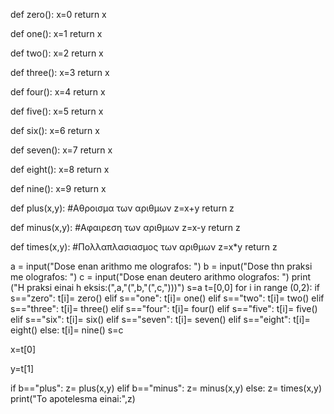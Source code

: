 def zero():
	x=0
	return x
	
def one():
	x=1
	return x
	
def two():
	x=2
	return x
	
def three():
	x=3
	return x
	
def four():
	x=4
	return x
	
def five():
	x=5
	return x
	
def six():
	x=6
	return x
	
def seven():
	x=7
	return x
	
def eight():
	x=8
	return x
	
def nine():
	x=9
	return x
	
def plus(x,y):
	#Αθροισμα των αριθμων
	z=x+y
	return z
	
def minus(x,y):
	#Αφαιρεση των αριθμων
	z=x-y
	return z
	
def times(x,y):
	#Πολλαπλασιασμος των αριθμων
	z=x*y
	return z
	
a = input("Dose enan arithmo me olografos:	")
b = input("Dose thn praksi me olografos:	")
c = input("Dose enan deutero arithmo olografos:	")
print ("H praksi einai h eksis:(",a,"(",b,"(",c,")))")
s=a
t=[0,0]
for i in range (0,2):
	if s=="zero":
		t[i]= zero()
	elif s=="one":
		t[i]= one()
	elif s=="two":
		t[i]= two()
	elif s=="three":
		t[i]= three()
	elif s=="four":
		t[i]= four()
	elif s=="five":
		t[i]= five()
	elif s=="six":
		t[i]= six()
	elif s=="seven":
		t[i]= seven()
	elif s=="eight":
		t[i]= eight()
	else:
		t[i]= nine()
	s=c
	
x=t[0]

y=t[1]

if b=="plus":
	z= plus(x,y)
elif b=="minus":
	z= minus(x,y)
else:
	z= times(x,y)
print("To apotelesma einai:",z)
